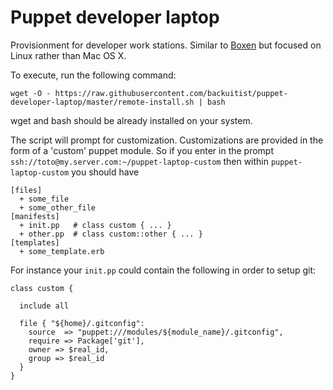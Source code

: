 # Puppet developer laptop

Provisionment for developer work stations. Similar to [Boxen](https://boxen.github.com/) but focused on Linux rather than Mac OS X.

To execute, run the following command:

    wget -O - https://raw.githubusercontent.com/backuitist/puppet-developer-laptop/master/remote-install.sh | bash

wget and bash should be already installed on your system.

The script will prompt for customization. Customizations are provided in the form of a 'custom' puppet module.
So if you enter in the prompt `ssh://toto@my.server.com:~/puppet-laptop-custom` then within `puppet-laptop-custom` you should have

    [files]
      + some_file
      + some_other_file
    [manifests]
      + init.pp   # class custom { ... }
      + other.pp  # class custom::other { ... }
    [templates]
      + some_template.erb

For instance your `init.pp` could contain the following in order to setup git:
```puppet      
class custom {

  include all
    
  file { "${home}/.gitconfig":
    source  => "puppet:///modules/${module_name}/.gitconfig",
    require => Package['git'],
    owner => $real_id,
    group => $real_id
  }
}
```
